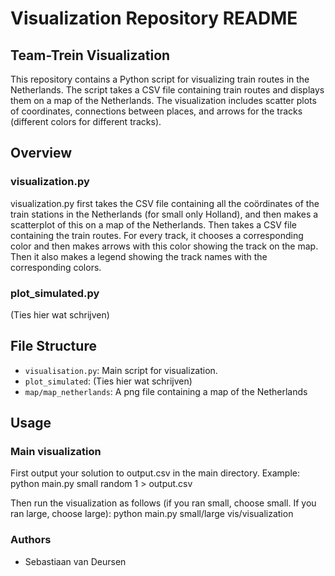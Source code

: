 # Visualization Repository README

## Team-Trein Visualization

This repository contains a Python script for visualizing train routes in the Netherlands. The script takes a CSV file containing train routes and displays them on a map of the Netherlands. The visualization includes scatter plots of coordinates, connections between places, and arrows for the tracks (different colors for different tracks).

## Overview

### visualization.py
visualization.py first takes the CSV file containing all the coördinates of the train stations in the Netherlands (for small only Holland), and then makes a scatterplot of this on a map of the Netherlands. Then takes a CSV file containing the train routes. For every track, it chooses a corresponding color and then makes arrows with this color showing the track on the map. Then it also makes a legend showing the track names with the corresponding colors. 

### plot_simulated.py
(Ties hier wat schrijven)


## File Structure

- `visualisation.py`: Main script for visualization.
- `plot_simulated`: (Ties hier wat schrijven)
- `map/map_netherlands`: A png file containing a map of the Netherlands

## Usage

### Main visualization

First output your solution to output.csv in the main directory. Example:
python main.py small random 1 > output.csv

Then run the visualization as follows (if you ran small, choose small. If you ran large, choose large):
python main.py small/large vis/visualization


### Authors

- Sebastiaan van Deursen